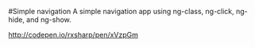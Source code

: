 #Simple navigation
A simple navigation app using ng-class, ng-click, ng-hide, and ng-show.

http://codepen.io/rxsharp/pen/xVzpGm
